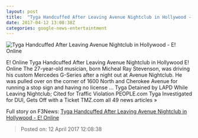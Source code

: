 ```yaml
---
layout: post
title:  "Tyga Handcuffed After Leaving Avenue Nightclub in Hollywood - E! Online"
date: 2017-04-12 13:08:38Z
categories: google-news-entertaintment
---
```


![Tyga Handcuffed After Leaving Avenue Nightclub in Hollywood - E! Online](http://akns-images.eonline.com/eol_images/Entire_Site/2017312/rs_600x600-170412034838-600-TygaArrest-MK041217.jpg?downsize=450:*&crop=450:350;left,top)

E! Online Tyga Handcuffed After Leaving Avenue Nightclub in Hollywood E! Online The 27-year-old musician, born Micheal Ray Stevenson, was driving his custom Mercedes G-Series after a night out at Avenue Nightclub. He was pulled over on the corner of 1600 North and Cherokee Avenue for running a stop sign and having no license ... Tyga Detained by LAPD While Leaving Nightclub; Cited for Traffic Violation PEOPLE.com Tyga Investigated for DUI, Gets Off with a Ticket TMZ.com all 49 news articles »


Full story on F3News: [Tyga Handcuffed After Leaving Avenue Nightclub in Hollywood - E! Online](http://www.f3nws.com/n/W2AqWF)

> Posted on: 12 April 2017 12:08:38
